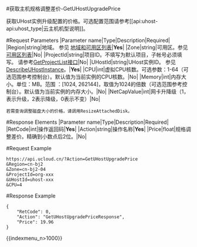 #获取主机规格调整差价-GetUHostUpgradePrice

获取UHost实例升级配置的价格。可选配置范围请参考[[api:uhost-api:uhost_type|云主机机型说明]]。

#Request Parameters
|Parameter name|Type|Description|Required|
|Region|string|地域。 参见 [地域和可用区列表](../summary/regionlist.html)|**Yes**|
|Zone|string|可用区。参见 [可用区列表](../summary/regionlist.html)|No|
|ProjectId|string|项目ID。不填写为默认项目，子帐号必须填写。 请参考[GetProjectList接口](../summary/get_project_list.html)|No|
|UHostId|string|UHost实例ID。 参见 [DescribeUHostInstance](describe_uhost_instance.html)。|**Yes**|
|CPU|int|虚拟CPU核数。可选参数：1-64（可选范围参考控制台）。默认值为当前实例的CPU核数。|No|
|Memory|int|内存大小。单位：MB。范围 ：[1024, 262144]，取值为1024的倍数（可选范围参考控制台）。默认值为当前实例的内存大小。|No|
|NetCapValue|int|网卡升降级（1，表示升级，2表示降级，0表示不变）|No|

```
若需查询调整磁盘大小的价格，请调用ResizeAttachedDisk。
```

#Response Elements
|Parameter name|Type|Description|Required|
|RetCode|int|操作返回码|**Yes**|
|Action|string|操作名称|**Yes**|
|Price|float|规格调整差价。精确到小数点后2位。|No|

#Request Example
```
https://api.ucloud.cn/?Action=GetUHostUpgradePrice
&Region=cn-bj2
&Zone=cn-bj2-04
&ProjectId=org-xxx
&UHostId=uhost-xxx
&CPU=4

```
#Response Example
```
{
    "RetCode": 0,
    "Action": "GetUHostUpgradePriceResponse",
    "Price": 19.96
}
```

{{indexmenu_n>1000}}